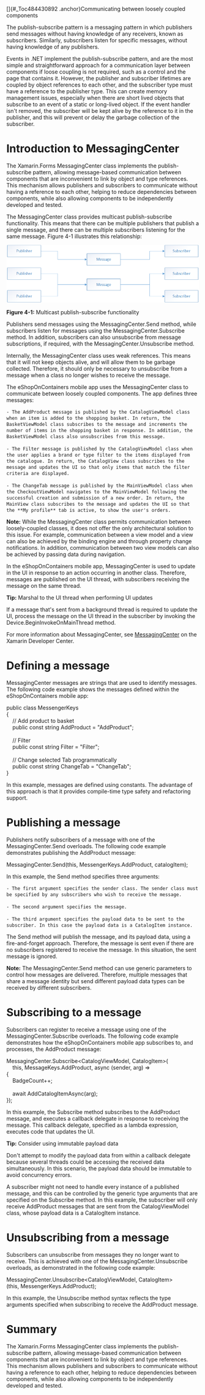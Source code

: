 []{#_Toc484430892 .anchor}Communicating between loosely coupled components

The publish-subscribe pattern is a messaging pattern in which publishers send messages without having knowledge of any receivers, known as subscribers. Similarly, subscribers listen for specific messages, without having knowledge of any publishers.

Events in .NET implement the publish-subscribe pattern, and are the most simple and straightforward approach for a communication layer between components if loose coupling is not required, such as a control and the page that contains it. However, the publisher and subscriber lifetimes are coupled by object references to each other, and the subscriber type must have a reference to the publisher type. This can create memory management issues, especially when there are short lived objects that subscribe to an event of a static or long-lived object. If the event handler isn't removed, the subscriber will be kept alive by the reference to it in the publisher, and this will prevent or delay the garbage collection of the subscriber.

# Introduction to MessagingCenter

The Xamarin.Forms MessagingCenter class implements the publish-subscribe pattern, allowing message-based communication between components that are inconvenient to link by object and type references. This mechanism allows publishers and subscribers to communicate without having a reference to each other, helping to reduce dependencies between components, while also allowing components to be independently developed and tested.

The MessagingCenter class provides multicast publish-subscribe functionality. This means that there can be multiple publishers that publish a single message, and there can be multiple subscribers listening for the same message. Figure 4-1 illustrates this relationship:

![](./media/image7.png)

**Figure 4-1:** Multicast publish-subscribe functionality

Publishers send messages using the MessagingCenter.Send method, while subscribers listen for messages using the MessagingCenter.Subscribe method. In addition, subscribers can also unsubscribe from message subscriptions, if required, with the MessagingCenter.Unsubscribe method.

Internally, the MessagingCenter class uses weak references. This means that it will not keep objects alive, and will allow them to be garbage collected. Therefore, it should only be necessary to unsubscribe from a message when a class no longer wishes to receive the message.

The eShopOnContainers mobile app uses the MessagingCenter class to communicate between loosely coupled components. The app defines three messages:

    - The AddProduct message is published by the CatalogViewModel class when an item is added to the shopping basket. In return, the BasketViewModel class subscribes to the message and increments the number of items in the shopping basket in response. In addition, the BasketViewModel class also unsubscribes from this message.

    - The Filter message is published by the CatalogViewModel class when the user applies a brand or type filter to the items displayed from the catalogue. In return, the CatalogView class subscribes to the message and updates the UI so that only items that match the filter criteria are displayed.

    - The ChangeTab message is published by the MainViewModel class when the CheckoutViewModel navigates to the MainViewModel following the successful creation and submission of a new order. In return, the MainView class subscribes to the message and updates the UI so that the **My profile** tab is active, to show the user's orders.

**Note:** While the MessagingCenter class permits communication between loosely-coupled classes, it does not offer the only architectural solution to this issue. For example, communication between a view model and a view can also be achieved by the binding engine and through property change notifications. In addition, communication between two view models can also be achieved by passing data during navigation.

In the eShopOnContainers mobile app, MessagingCenter is used to update in the UI in response to an action occurring in another class. Therefore, messages are published on the UI thread, with subscribers receiving the message on the same thread.

**Tip:** Marshal to the UI thread when performing UI updates

If a message that's sent from a background thread is required to update the UI, process the message on the UI thread in the subscriber by invoking the Device.BeginInvokeOnMainThread method.

For more information about MessagingCenter, see [MessagingCenter](https://developer.xamarin.com/guides/xamarin-forms/application-fundamentals/messaging-center/) on the Xamarin Developer Center.

# Defining a message

MessagingCenter messages are strings that are used to identify messages. The following code example shows the messages defined within the eShopOnContainers mobile app:

public class MessengerKeys\
{\
    // Add product to basket\
    public const string AddProduct = "AddProduct";\
\
    // Filter\
    public const string Filter = "Filter";\
\
    // Change selected Tab programmatically\
    public const string ChangeTab = "ChangeTab";\
}

In this example, messages are defined using constants. The advantage of this approach is that it provides compile-time type safety and refactoring support.

# Publishing a message

Publishers notify subscribers of a message with one of the MessagingCenter.Send overloads. The following code example demonstrates publishing the AddProduct message:

MessagingCenter.Send(this, MessengerKeys.AddProduct, catalogItem);

In this example, the Send method specifies three arguments:

    - The first argument specifies the sender class. The sender class must be specified by any subscribers who wish to receive the message.

    - The second argument specifies the message.

    - The third argument specifies the payload data to be sent to the subscriber. In this case the payload data is a CatalogItem instance.

The Send method will publish the message, and its payload data, using a fire-and-forget approach. Therefore, the message is sent even if there are no subscribers registered to receive the message. In this situation, the sent message is ignored.

**Note:** The MessagingCenter.Send method can use generic parameters to control how messages are delivered. Therefore, multiple messages that share a message identity but send different payload data types can be received by different subscribers.

# Subscribing to a message

Subscribers can register to receive a message using one of the MessagingCenter.Subscribe overloads. The following code example demonstrates how the eShopOnContainers mobile app subscribes to, and processes, the AddProduct message:

MessagingCenter.Subscribe\<CatalogViewModel, CatalogItem\>(\
    this, MessageKeys.AddProduct, async (sender, arg) =\>\
{\
    BadgeCount++;\
\
    await AddCatalogItemAsync(arg);\
});

In this example, the Subscribe method subscribes to the AddProduct message, and executes a callback delegate in response to receiving the message. This callback delegate, specified as a lambda expression, executes code that updates the UI.

**Tip:** Consider using immutable payload data

Don't attempt to modify the payload data from within a callback delegate because several threads could be accessing the received data simultaneously. In this scenario, the payload data should be immutable to avoid concurrency errors.

A subscriber might not need to handle every instance of a published message, and this can be controlled by the generic type arguments that are specified on the Subscribe method. In this example, the subscriber will only receive AddProduct messages that are sent from the CatalogViewModel class, whose payload data is a CatalogItem instance.

# Unsubscribing from a message

Subscribers can unsubscribe from messages they no longer want to receive. This is achieved with one of the MessagingCenter.Unsubscribe overloads, as demonstrated in the following code example:

MessagingCenter.Unsubscribe\<CatalogViewModel, CatalogItem\>(this, MessengerKeys.AddProduct);

In this example, the Unsubscribe method syntax reflects the type arguments specified when subscribing to receive the AddProduct message.

# Summary

The Xamarin.Forms MessagingCenter class implements the publish-subscribe pattern, allowing message-based communication between components that are inconvenient to link by object and type references. This mechanism allows publishers and subscribers to communicate without having a reference to each other, helping to reduce dependencies between components, while also allowing components to be independently developed and tested.